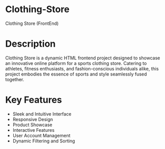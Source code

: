 # Clothing-Store
Clothing Store (FrontEnd)

# Description
Clothing Store is a dynamic HTML frontend project designed to showcase an innovative online platform for a sports clothing store. Catering to athletes, fitness enthusiasts, and fashion-conscious individuals alike, this project embodies the essence of sports and style seamlessly fused together.

# Key Features
* Sleek and Intuitive Interface
* Responsive Design
* Product Showcase
* Interactive Features
* User Account Management
* Dynamic Filtering and Sorting
